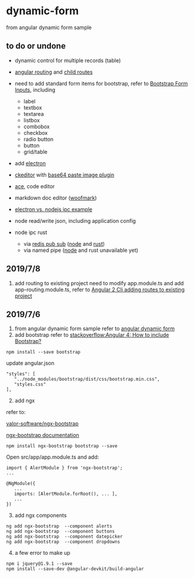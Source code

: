 # dynamic-form
from angular dynamic form sample

## to do or undone

* dynamic control for multiple records (table)
* [angular routing](https://www.youtube.com/watch?v=Nehk4tBxD4o&t=75s) and [child routes](https://www.youtube.com/watch?v=ZoeZxpfTCXk&t=284s)
* need to add standard form items for bootstrap, refer to [Bootstrap Form Inputs](https://www.w3schools.com/bootstrap/bootstrap_forms_inputs.asp), including
  * label
  * textbox
  * textarea
  * listbox
  * combobox
  * checkbox
  * radio button
  * button
  * grid/table
* add [electron](https://electronjs.org/docs/tutorial/first-app#installing-electron)

* [ckeditor](https://ckeditor.com/ckeditor-4/) with [base64 paste image plugin](https://ckeditor.com/cke4/addon/pastebase64)
* [ace](https://ace.c9.io), code editor
* markdown doc editor ([woofmark](https://github.com/bevacqua/woofmark))
* [electron vs. nodejs ipc example](https://electronjs.org/docs/api/ipc-main)
* node read/write json, including application config
* node ipc rust
  * via [redis pub sub](https://redis.io/topics/pubsub) ([node](https://github.com/NodeRedis/node_redis) and [rust](https://github.com/mitsuhiko/redis-rs))
  * via named pipe ([node](https://stackoverflow.com/questions/11750041/how-to-create-a-named-pipe-in-node-js) and rust unavailable yet)

## 2019/7/8
1. add routing to existing project
need to modify app.module.ts and add app-routing.module.ts, refer to [Angular 2 Cli adding routes to existing project](https://stackoverflow.com/questions/42039988/angular-2-cli-adding-routes-to-existing-project)

## 2019/7/6
1. from angular dynamic form sample
refer to [angular dynamic form](https://angular.io/guide/dynamic-form)
1. add bootstrap
refer to [stackoverflow:Angular 4: How to include Bootstrap?](https://stackoverflow.com/questions/43557321/angular-4-how-to-include-bootstrap)
```
npm install --save bootstrap
```
update angular.json
```
"styles": [
   "../node_modules/bootstrap/dist/css/bootstrap.min.css",
   "styles.css"
],
```
2. add ngx

refer to:

 [valor-software/ngx-bootstrap](https://github.com/valor-software/ngx-bootstrap/blob/development/docs/getting-started/ng-cli.md)
 
 [ngx-bootstrap documentation](https://valor-software.com/ngx-bootstrap/#/documentation)

 ```
 npm install ngx-bootstrap bootstrap --save
 ```
Open src/app/app.module.ts and add:
```
import { AlertModule } from 'ngx-bootstrap';
...

@NgModule({
   ...
   imports: [AlertModule.forRoot(), ... ],
   ...
})

```
3. add ngx components
```
ng add ngx-bootstrap  --component alerts
ng add ngx-bootstrap  --component buttons
ng add ngx-bootstrap  --component datepicker
ng add ngx-bootstrap  --component dropdowns
```
4. a few error to make up
```
npm i jquery@1.9.1 --save
npm install --save-dev @angular-devkit/build-angular
```

